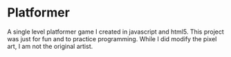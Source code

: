 # Platformer
A single level platformer game I created in javascript and html5. This project was just for fun and to practice programming. While I did modify the pixel art, I am not the original artist.
